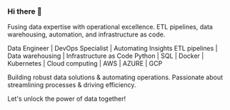 ### Hi there 👋

Fusing data expertise with operational excellence. ETL pipelines, data warehousing, automation, and infrastructure as code.

Data Engineer | DevOps Specialist | Automating Insights
ETL pipelines | Data warehousing | Infrastructure as Code
Python | SQL | Docker | Kubernetes | Cloud computing | AWS | AZURE | GCP

Building robust data solutions & automating operations.
Passionate about streamlining processes & driving efficiency.

Let's unlock the power of data together!
